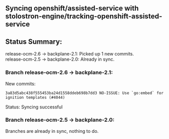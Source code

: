 ## Syncing openshift/assisted-service with stolostron-engine/tracking-openshift-assisted-service

## Status Summary:

release-ocm-2.6 -> backplane-2.1: Picked up 1 new commits.  
release-ocm-2.5 -> backplane-2.0: Already in sync.  

### Branch release-ocm-2.6 -> backplane-2.1:

New commits:

```
3a83d5abc438f555453ba24d1558ddeb698b7dd3 NO-ISSUE: Use `go:embed` for ignition templates (#4044)
```

Status: Syncing successful

### Branch release-ocm-2.5 -> backplane-2.0:

Branches are already in sync, nothing to do.
